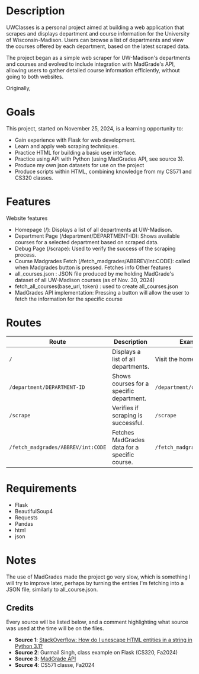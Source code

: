 # Description
UWClasses is a personal project aimed at building a web application that scrapes and displays department and course information for the University of Wisconsin-Madison. Users can browse a list of departments and view the courses offered by each department, based on the latest scraped data.

The project began as a simple web scraper for UW-Madison's departments and courses and evolved to include integration with MadGrade's API, allowing users to gather detailed course information efficiently, without going to both websites. 

Originally, 

# Goals
This project, started on November 25, 2024, is a learning opportunity to:
- Gain experience with Flask for web development.
- Learn and apply web scraping techniques.
- Practice HTML for building a basic user interface.
- Practice using API with Python (using MadGrades API, see source 3).
- Produce my own json datasets for use on the project
- Produce scripts within HTML, combining knowledge from my CS571 and CS320 classes.

# Features
Website features
- Homepage (/): Displays a list of all departments at UW-Madison.
- Department Page (/department/DEPARTMENT-ID): Shows available courses for a selected department based on scraped data. 
- Debug Page (/scrape): Used to verify the success of the scraping process.
- Course Madgrades Fetch (/fetch_madgrades/ABBREV/int:CODE): called when Madgrades button is pressed. Fetches info
Other features
- all_courses.json : JSON file produced by me holding MadGrade's dataset of all UW-Madison courses (as of Nov. 30, 2024)
- fetch_all_courses(base_url, token) : used to create all_courses.json
- MadGrades API implementation: Pressing a button will allow the user to fetch the information for the specific course

# Routes
| **Route**                 | **Description**                                   | **Example Usage**       |
|---------------------------|------------------------------------------------|------------------------|
| `/`                       | Displays a list of all departments.              | Visit the homepage.     |
| `/department/DEPARTMENT-ID` | Shows courses for a specific department.        | `/department/comp_sci`        |
| `/scrape`                 | Verifies if scraping is successful.   | `/scrape`               |
| `/fetch_madgrades/ABBREV/int:CODE` | Fetches MadGrades data for a specific course. | `/fetch_madgrades/COMP%20SCI/200` |

# Requirements
- Flask
- BeautifulSoup4
- Requests
- Pandas
- html
- json

# Notes
The use of MadGrades made the project go very slow, which is something I will try to improve later, perhaps by turning the entries I'm fetching into a JSON file, similarly to all_course.json. 

## Credits
Every source will be listed below, and a comment highlighting what source was used at the time will be on the files.
- **Source 1**: [StackOverflow: How do I unescape HTML entities in a string in Python 3.1?](https://stackoverflow.com/questions/2360598/how-do-i-unescape-html-entities-in-a-string-in-python-3-1/3796917)
- **Source 2**: Gurmail Singh, class example on Flask (CS320, Fa2024)
- **Source 3**: [MadGrade API](https://api.madgrades.com)
- **Source 4**: CS571 classe, Fa2024
